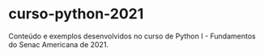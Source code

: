 # curso-python-2021
Conteúdo e exemplos desenvolvidos no curso de Python I - Fundamentos do Senac Americana de 2021.
